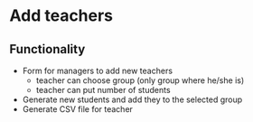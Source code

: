 # Add teachers

## Functionality
- Form for managers to add new teachers
  - teacher can choose group (only group where he/she is)
  - teacher can put number of students
- Generate new students and add they to the selected group
- Generate CSV file for teacher